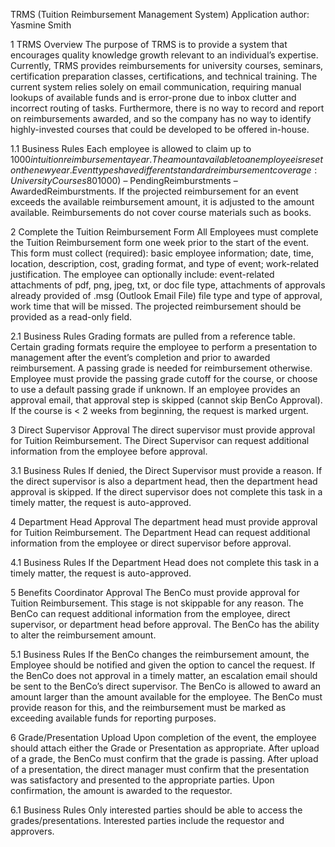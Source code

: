TRMS (Tuition Reimbursement Management System) Application
author: Yasmine Smith

1	TRMS Overview
The purpose of TRMS is to provide a system that encourages quality knowledge growth relevant to an individual’s expertise.   Currently, TRMS provides reimbursements for university courses, seminars, certification preparation classes, certifications, and technical training.  The current system relies solely on email communication, requiring manual lookups of available funds and is error-prone due to inbox clutter and incorrect routing of tasks.  Furthermore, there is no way to record and report on reimbursements awarded, and so the company has no way to identify highly-invested courses that could be developed to be offered in-house.

  1.1	Business Rules
  Each employee is allowed to claim up to $1000 in tuition reimbursement a year.  The amount available to an employee is reset on the new year.  Event types have different standard reimbursement coverage: University Courses 80%, Seminars 60%, Certification Preparation Classes 75%, Certification 100%, Technical Training 90%, Other 30%.  After a BenCo has approved a reimbursement, the reimbursement is pending until a passing grade or presentation over the event is provided.  The monetary amount available for an employee to reimburse is defined by the following equation: AvailableReimburstment = TotalReimburstment ($1000) – PendingReimburstments – AwardedReimburstments.  If the projected reimbursement for an event exceeds the available reimbursement amount, it is adjusted to the amount available.  Reimbursements do not cover course materials such as books.

2	Complete the Tuition Reimbursement Form
All Employees must complete the Tuition Reimbursement form one week prior to the start of the event.  This form must collect (required): basic employee information; date, time, location, description, cost, grading format, and type of event; work-related justification.  The employee can optionally include: event-related attachments of pdf, png, jpeg, txt, or doc file type, attachments of approvals already provided of .msg (Outlook Email File) file type and type of approval, work time that will be missed.  The projected reimbursement should be provided as a read-only field.

  2.1	Business Rules
  Grading formats are pulled from a reference table.  Certain grading formats require the employee to perform a presentation to management after the event’s completion and prior to awarded reimbursement.  A passing grade is needed for reimbursement otherwise.  Employee must provide the passing grade cutoff for the course, or choose to use a default passing grade if unknown.  If an employee provides an approval email, that approval step is skipped (cannot skip BenCo Approval).  If the course is < 2 weeks from beginning, the request is marked urgent.

3	Direct Supervisor Approval
The direct supervisor must provide approval for Tuition Reimbursement.  The Direct Supervisor can request additional information from the employee before approval. 

  3.1	Business Rules
  If denied, the Direct Supervisor must provide a reason.  If the direct supervisor is also a department head, then the department head approval is skipped.  If the direct supervisor does not complete this task in a timely matter, the request is auto-approved. 

4	Department Head Approval
The department head must provide approval for Tuition Reimbursement.  The Department Head can request additional information from the employee or direct supervisor before approval.

  4.1	Business Rules
  If the Department Head does not complete this task in a timely matter, the request is auto-approved.

5	Benefits Coordinator Approval
The BenCo must provide approval for Tuition Reimbursement.   This stage is not skippable for any reason.  The BenCo can request additional information from the employee, direct supervisor, or department head before approval. The BenCo has the ability to alter the reimbursement amount.

  5.1	Business Rules
  If the BenCo changes the reimbursement amount, the Employee should be notified and given the option to cancel the request.  If the BenCo does not approval in a timely matter, an escalation email should be sent to the BenCo’s direct supervisor.  The BenCo is allowed to award an amount larger than the amount available for the employee.  The BenCo must provide reason for this, and the reimbursement must be marked as exceeding available funds for reporting purposes.

6	Grade/Presentation Upload
Upon completion of the event, the employee should attach either the Grade or Presentation as appropriate.  After upload of a grade, the BenCo must confirm that the grade is passing.  After upload of a presentation, the direct manager must confirm that the presentation was satisfactory and presented to the appropriate parties.  Upon confirmation, the amount is awarded to the requestor.

  6.1	Business Rules
  Only interested parties should be able to access the grades/presentations.  Interested parties include the requestor and approvers.  
